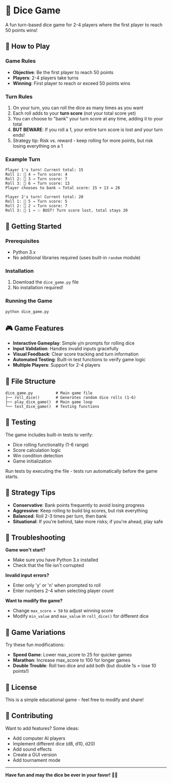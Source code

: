 # 🎲 Dice Game

A fun turn-based dice game for 2-4 players where the first player to reach 50 points wins!

## 🎯 How to Play

### Game Rules
- **Objective**: Be the first player to reach 50 points
- **Players**: 2-4 players take turns
- **Winning**: First player to reach or exceed 50 points wins

### Turn Rules
1. On your turn, you can roll the dice as many times as you want
2. Each roll adds to your **turn score** (not your total score yet)
3. You can choose to "bank" your turn score at any time, adding it to your total
4. **BUT BEWARE**: If you roll a 1, your entire turn score is lost and your turn ends!
5. Strategy tip: Risk vs. reward - keep rolling for more points, but risk losing everything on a 1

### Example Turn
```
Player 1's turn! Current total: 15
Roll 1: 🎲 4 → Turn score: 4
Roll 2: 🎲 3 → Turn score: 7  
Roll 3: 🎲 6 → Turn score: 13
Player chooses to bank → Total score: 15 + 13 = 28
```

```
Player 2's turn! Current total: 20
Roll 1: 🎲 5 → Turn score: 5
Roll 2: 🎲 2 → Turn score: 7
Roll 3: 🎲 1 → 💥 BUST! Turn score lost, total stays 20
```

## 🚀 Getting Started

### Prerequisites
- Python 3.x
- No additional libraries required (uses built-in `random` module)

### Installation
1. Download the `dice_game.py` file
2. No installation required!

### Running the Game
```bash
python dice_game.py
```

## 🎮 Game Features

- **Interactive Gameplay**: Simple y/n prompts for rolling dice
- **Input Validation**: Handles invalid inputs gracefully  
- **Visual Feedback**: Clear score tracking and turn information
- **Automated Testing**: Built-in test functions to verify game logic
- **Multiple Players**: Support for 2-4 players

## 📁 File Structure

```
dice_game.py          # Main game file
├── roll_dice()       # Generates random dice rolls (1-6)
├── play_dice_game()  # Main game loop
└── test_dice_game()  # Testing functions
```

## 🧪 Testing

The game includes built-in tests to verify:
- Dice rolling functionality (1-6 range)
- Score calculation logic
- Win condition detection
- Game initialization

Run tests by executing the file - tests run automatically before the game starts.

## 🎯 Strategy Tips

- **Conservative**: Bank points frequently to avoid losing progress
- **Aggressive**: Keep rolling to build big scores, but risk everything
- **Balanced**: Roll 2-3 times per turn, then bank
- **Situational**: If you're behind, take more risks; if you're ahead, play safe

## 🐛 Troubleshooting

**Game won't start?**
- Make sure you have Python 3.x installed
- Check that the file isn't corrupted

**Invalid input errors?**
- Enter only 'y' or 'n' when prompted to roll
- Enter numbers 2-4 when selecting player count

**Want to modify the game?**
- Change `max_score = 50` to adjust winning score
- Modify `min_value` and `max_value` in `roll_dice()` for different dice

## 🎲 Game Variations

Try these fun modifications:
- **Speed Game**: Lower max_score to 25 for quicker games
- **Marathon**: Increase max_score to 100 for longer games  
- **Double Trouble**: Roll two dice and add both (but double 1s = lose 10 points!)

## 📜 License

This is a simple educational game - feel free to modify and share!

## 🤝 Contributing

Want to add features? Some ideas:
- Add computer AI players
- Implement different dice (d8, d10, d20)
- Add sound effects
- Create a GUI version
- Add tournament mode

---

**Have fun and may the dice be ever in your favor!** 🎲✨
